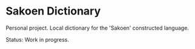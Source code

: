 # Sakoen Dictionary

Personal project. Local dictionary for the 'Sakoen' constructed language. 

Status: Work in progress.